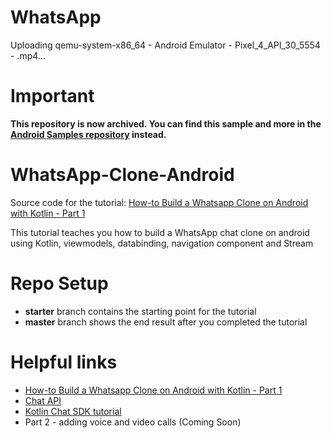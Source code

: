 # WhatsApp

Uploading qemu-system-x86_64 - Android Emulator - Pixel_4_API_30_5554 - .mp4…

# Important
**This repository is now archived. You can find this sample and more in the [Android Samples repository](https://github.com/GetStream/Android-Samples) instead.**

# WhatsApp-Clone-Android

Source code for the tutorial: [How-to Build a Whatsapp Clone on Android with Kotlin - Part 1](https://getstream.io/blog/build-whatsapp-clone/)

This tutorial teaches you how to build a WhatsApp chat clone on android using Kotlin, viewmodels, databinding, navigation component and Stream

# Repo Setup

* **starter** branch contains the starting point for the tutorial
* **master** branch shows the end result after you completed the tutorial

# Helpful links

* [How-to Build a Whatsapp Clone on Android with Kotlin - Part 1](https://getstream.io/blog/build-whatsapp-clone/)
* [Chat API](https://getstream.io/chat/)
* [Kotlin Chat SDK tutorial](https://getstream.io/tutorials/android-chat/#kotlin)
* Part 2 - adding voice and video calls (Coming Soon)

